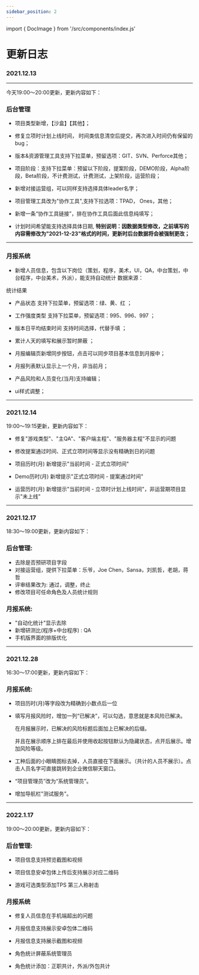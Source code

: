```yaml
---
sidebar_position: 2
---
```

import { DocImage } from '/src/components/index.js'

# 更新日志
### 2021.12.13
_ _ _

今天19:00～20:00更新，更新内容如下：

### 后台管理

* 项目类型新增，【沙盒】【其他】；

*  修复立项时计划上线时间， 时间类信息清空后提交，再次进入时间仍有保留的bug；

*  版本&资源管理工具支持下拉菜单，预留选项：GIT、SVN、Perforce其他；

*  项目阶段：支持下拉菜单：预留以下阶段，提案阶段，DEMO阶段，Alpha阶段，Beta阶段，不计费测试，计费测试，上架阶段，运营阶段；

*  新增对接运营组，可以同样支持选择具体leader名字；

*  项目管理工具改为"协作工具",支持下拉选项：TPAD， Ones，其他；

*  新增一条“协作工具链接”，排在协作工具后面此信息纯填写；

*  计划时间希望能支持选择具体日期, **特别说明：因数据类型修改，之前填写的内容需修改为"2021-12-23"格式的时间，更新时后台数据将会被强制更改；**

_ _ _
### 月报系统
* 新增人员信息，包含以下岗位（策划，程序，美术，UI，QA，中台策划，中台程序，中台美术，外派），能支持自动统计 数据来源：

<DocImage src='quality-dashboard/monthly2-1.png'></DocImage>

统计结果

<DocImage src='quality-dashboard/monthly2-2.png'></DocImage>

* 产品状态 支持下拉菜单，预留选项：绿、黄、红 ；

* 工作强度类型 支持下拉菜单，预留选项：995、996、997 ；

*  版本日平均结束时间 支持时间选择，代替手填 ；

*  累计人天的填写和展示暂时屏蔽 ；

*  月报编辑页新增同步按钮，点击可以同步项目基本信息到月报中；

*  月报列表默认显示上一个月，非当前月；

*  产品风险和人员变化(当月)支持编辑；

*  ui样式调整；

_ _ _

### 2021.12.14
19:00～19:15更新，更新内容如下：
*  修复"游戏类型"、"主QA"、"客户端主程"、"服务器主程"不显示的问题

*  修改提案通过时间、正式立项时间等显示没有精确到日的问题

*  项目历时(月) 新增提示"当前时间 - 正式立项时间"

*  Demo历时(月) 新增提示"正式立项时间 - 提案通过时间"

*  运营历时(月) 新增提示"当前时间 - 立项时计划上线时间"，非运营期项目显示"未上线"

_ _ _

### 2021.12.17
18:30～19:00更新，更新内容如下：

### 后台管理:
*  去除是否预研项目字段
*  对接运营组，提供下拉菜单：乐爷，Joe Chen，Sansa，刘凯哲，老胡，蒋哲
*  评审结果改为: 通过，调整，终止
*  修改项目可任命角色及人员统计规则
### 月报系统:
*  "自动化统计"显示去除
*  新增研测比(程序+中台程序) : QA
*  手机版界面的排版优化

_ _ _

### 2021.12.28
16:30～17:00更新，更新内容如下：

### 月报系统:
*  项目历时(月)等字段改为精确到小数点后一位

*  填写月报风险时，增加一列“已解决”，可以勾选，意思就是本风险已解决。

   在月报展示时，已解决的风险标题后面加上已解决的后缀。

   并且在展示顺序上排在最后并使用收起按钮默认为隐藏状态，点开后展示。增加风险等级。

*  工种后面的小眼睛图标去掉，人员直接在下面展示。（共计的人员不展示）。点击人员名字可直接跳转到企业微信聊天窗口。

*  “项目管理员”改为“系统管理员”。

*  增加导航栏"测试服务"。
_ _ _

### 2022.1.17
19:00～20:00更新，更新内容如下：

### 后台管理:
*  项目信息支持预览截图和视频

*  项目信息安卓包体上传后支持展示对应二维码

*  游戏可选类型添加TPS 第三人称射击

### 月报系统
*  修复人员信息在手机端超出的问题

*  月报信息支持展示安卓包体二维码

*  月报信息支持展示截图和视频

*  角色统计屏蔽系统管理员

*  角色统计添加：正职共计，外派/外包共计
